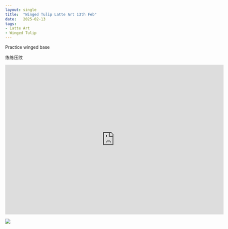 ```yaml
---
layout: single
title:  "Winged Tulip Latte Art 13th Feb"
date:   2025-02-13
tags:
- Latte Art
- Winged Tulip
---
```



Practice winged base

练练压纹



<div class="embed-container">
  <iframe
      src="https://www.youtube.com/embed/EFN_QIL8LGQ"
      width="700"
      height="480"
      frameborder="0"
      allowfullscreen="true">
  </iframe>
</div>


![](/assets/img/2025/02/13/59286FA0-4B2D-4A38-9E70-FD593619AE7B.JPG)

